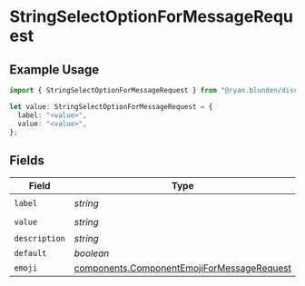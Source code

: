 # StringSelectOptionForMessageRequest

## Example Usage

```typescript
import { StringSelectOptionForMessageRequest } from "@ryan.blunden/discord/models/components";

let value: StringSelectOptionForMessageRequest = {
  label: "<value>",
  value: "<value>",
};
```

## Fields

| Field                                                                                                    | Type                                                                                                     | Required                                                                                                 | Description                                                                                              |
| -------------------------------------------------------------------------------------------------------- | -------------------------------------------------------------------------------------------------------- | -------------------------------------------------------------------------------------------------------- | -------------------------------------------------------------------------------------------------------- |
| `label`                                                                                                  | *string*                                                                                                 | :heavy_check_mark:                                                                                       | N/A                                                                                                      |
| `value`                                                                                                  | *string*                                                                                                 | :heavy_check_mark:                                                                                       | N/A                                                                                                      |
| `description`                                                                                            | *string*                                                                                                 | :heavy_minus_sign:                                                                                       | N/A                                                                                                      |
| `default`                                                                                                | *boolean*                                                                                                | :heavy_minus_sign:                                                                                       | N/A                                                                                                      |
| `emoji`                                                                                                  | [components.ComponentEmojiForMessageRequest](../../models/components/componentemojiformessagerequest.md) | :heavy_minus_sign:                                                                                       | N/A                                                                                                      |
